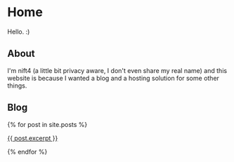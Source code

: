 ---
---
# Home
Hello. :)
## About
I'm nift4 (a little bit privacy aware, I don't even share my real name) and this website is because I wanted a blog and a hosting solution for some other things.
## Blog
<div id="posts">
  {% for post in site.posts %}
      <a href="{{ post.url }}"><p>{{ post.excerpt }}</p></a>
  {% endfor %}
</div>
